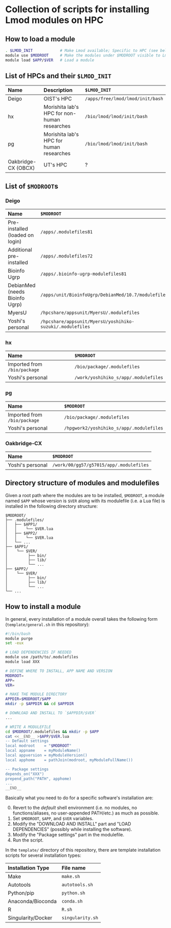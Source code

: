 # Collection of scripts for installing Lmod modules on HPC

## How to load a module

```bash
. $LMOD_INIT            # Make Lmod available; Specific to HPC (see below)
module use $MODROOT     # Make the modules under $MODROOT visible to Lmod
module load $APP/$VER   # Load a module
```

## List of HPCs and their `$LMOD_INIT`

| Name | Description | `$LMOD_INIT` |
|:-|:-|:-|
| Deigo | OIST's HPC |  `/apps/free/lmod/lmod/init/bash` |
| hx | Morishita lab's HPC for non-human researches | `/bio/lmod/lmod/init/bash` |
| pg | Morishita lab's HPC for human researches | `/bio/lmod/lmod/init/bash` |
| Oakbridge-CX (OBCX) | UT's HPC | ? |

## List of `$MODROOT`s

### Deigo

| Name | `$MODROOT` |
|:-|:-|
| Pre-installed<br>(loaded on login) | `/apps/.modulefiles81` |
| Additional pre-installed | `/apps/.modulefiles72` |
| Bioinfo Ugrp | `/apps/.bioinfo-ugrp-modulefiles81` |
| DebianMed<br>(needs Bioinfo Ugrp) | `/apps/unit/BioinfoUgrp/DebianMed/10.7/modulefiles` |
| MyersU | `/hpcshare/appsunit/MyersU/.modulefiles` |
| Yoshi's personal | `/hpcshare/appsunit/MyersU/yoshihiko-suzuki/.modulefiles` |

### hx

| Name | `$MODROOT` |
|:-|:-|
| Imported from `/bio/package` | `/bio/package/.modulefiles` |
| Yoshi's personal | `/work/yoshihiko_s/app/.modulefiles` |

### pg

| Name | `$MODROOT` |
|:-|:-|
| Imported from `/bio/package` | `/bio/package/.modulefiles` |
| Yoshi's personal | `/hpgwork2/yoshihiko_s/app/.modulefiles` |

### Oakbridge-CX

| Name | `$MODROOT` |
|:-|:-|
| Yoshi's personal | `/work/00/gg57/g57015/app/.modulefiles` |

## Directory structure of modules and modulefiles

Given a root path where the modules are to be installed, `$MODROOT`, a module named `$APP` whose version is `$VER` along with its modulefile (i.e. a Lua file) is installed in the following directory structure:

```
$MODROOT/
├── .modulefiles/
│   ├── $APP1/
│   │    └── $VER.lua
│   ├── $APP2/
│   │    └── $VER.lua
│   └── ...
├── $APP1/
│    └── $VER/
│         ├── bin/
│         ├── lib/
│         └── ...
├── $APP2/
│    └── $VER/
│         ├── bin/
│         ├── lib/
│         └── ...
└── ...
```

## How to install a module

In general, every installation of a module overall takes the following form (`template/general.sh` in this repository):

```bash
#!/bin/bash
module purge
set -eux

# LOAD DEPENDENCIES IF NEEDED
module use /path/to/.modulefiles
module load XXX

# DEFINE WHERE TO INSTALL, APP NAME AND VERSION
MODROOT=
APP=
VER=

# MAKE THE MODULE DIRECTORY
APPDIR=$MODROOT/$APP
mkdir -p $APPDIR && cd $APPDIR

# DOWNLOAD AND INSTALL TO `$APPDIR/$VER`
...

# WRITE A MODULEFILE
cd $MODROOT/.modulefiles && mkdir -p $APP
cat <<__END__ >$APP/$VER.lua
-- Default settings
local modroot    = "$MODROOT"
local appname    = myModuleName()
local appversion = myModuleVersion()
local apphome    = pathJoin(modroot, myModuleFullName())

-- Package settings
depends_on("XXX")
prepend_path("PATH", apphome)
...
__END__
```

Basically what you need to do for a specific software's installation are:

0. Revert to the *default* shell environment (i.e. no modules, no functions/aliases, no user-appended PATH/etc.) as much as possible.
1. Set `$MODROOT`, `$APP`, and `$VER` variables.
2. Modify the "DOWNLOAD AND INSTALL" part and "LOAD DEPENDENCIES" (possibly while installing the software).
3. Modify the "Package settings" part in the modulefile.
4. Run the script.

In the `template/` directory of this repository, there are template installation scripts for several installation types:

| Installation Type | File name |
|:-|:-|
| Make | `make.sh` |
| Autotools | `autotools.sh` |
| Python/pip | `python.sh` |
| Anaconda/Bioconda | `conda.sh` |
| R | `R.sh` |
| Singularity/Docker | `singularity.sh` |
